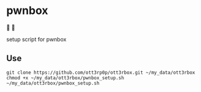 # pwnbox
🦦 🍭

setup script for pwnbox

## Use
```
git clone https://github.com/ott3rp0p/ott3rbox.git ~/my_data/ott3rbox
chmod +x ~/my_data/ott3rbox/pwnbox_setup.sh
~/my_data/ott3rbox/pwnbox_setup.sh
```
